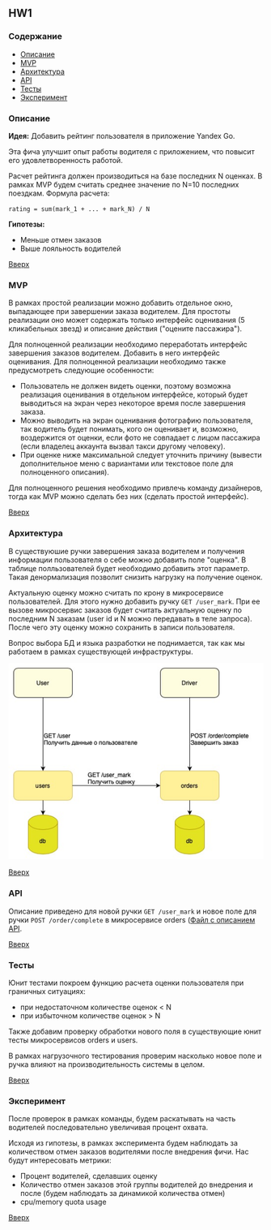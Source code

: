 ## HW1
### Содержание

- [Описание](#Описание)
- [MVP](#MVP)
- [Архитектура](#Архитектура)
- [API](#API)
- [Тесты](#Тесты)
- [Эксперимент](#Эксперимент)


### Описание

**Идея:** Добавить рейтинг пользователя в приложение Yandex Go. 

Эта фича улучшит опыт работы водителя с приложением, что повысит его удовлетворенность работой.

Расчет рейтинга должен производиться на базе последних N оценках. В рамках MVP будем считать среднее значение по N=10 последних поездкам. Формула расчета:

```
rating = sum(mark_1 + ... + mark_N) / N
```


**Гипотезы:**
- Меньше отмен заказов
- Выше лояльность водителей

[Вверх](#Содержание)


### MVP

В рамках простой реализации можно добавить отдельное окно, выпадающее при завершении заказа водителем. Для простоты реализации оно может содержать только интерфейс оценивания (5 кликабельных звезд) и описание действия ("оцените пассажира").

Для полноценной реализации необходимо переработать интерфейс завершения заказов водителем. Добавить в него интерфейс оценивания. Для полноценной реализации необходимо также предусмотреть следующие особенности:
- Пользователь не должен видеть оценки, поэтому возможна реализация оценивания в отдельном интерфейсе, который будет выводиться на экран через некоторое время после завершения заказа.
- Можно выводить на экран оценивания фотографию пользователя, так водитель будет понимать, кого он оценивает и, возможно, воздержится от оценки, если фото не совпадает с лицом пассажира (если владелец аккаунта вызвал такси другому человеку).
- При оценке ниже максимальной следует уточнить причину (вывести дополнительное меню с вариантами или текстовое поле для полноценного описания).  

Для полноценного решения необходимо привлечь команду дизайнеров, тогда как MVP можно сделать без них (сделать простой интерфейс).

[Вверх](#Содержание)

### Архитектура

В существуюшие ручки завершения заказа водителем и получения информации пользователя о себе можно добавить поле "оценка". 
В таблице полльзователей будет необходимо добавить этот параметр. Такая денормализация позволит снизить нагрузку на получение оценок. 

Актуальную оценку можно считать по крону в микросервисе пользователей. Для этого нужно добавить ручку `GET /user_mark`. При ее вызове микросервис заказов будет считать актуальную оценку по последним N заказам (user id и N можно передавать в теле запроса).
После чего эту оценку можно сохранить в записи пользователя.

Вопрос выбора БД и языка разработки не поднимается, так как мы работаем в рамках существующей инфраструктуры.

<img src="architecture_diagram.jpg" />

[Вверх](#Содержание)

### API

Описание приведено для новой ручки `GET /user_mark` и новое поле для ручки `POST /order/complete` в микросервисе orders ([Файл с описанием API](swagger.yaml).

[Вверх](#Содержание)

### Тесты

Юнит тестами покроем функцию расчета оценки пользователя при граничных ситуациях:
- при недостаточном количестве оценок < N 
- при избыточном количестве оценок > N

Также добавим проверку обработки нового поля в существующие юнит тесты микросервисов orders и users. 

В рамках нагрузочного тестирования проверим насколько новое поле и ручка влияют на производительность системы в целом.

[Вверх](#Содержание)

### Эксперимент

После проверок в рамках команды, будем раскатывать на часть водителей последовательно увеличивая процент охвата.

Исходя из гипотезы, в рамках эксперимента будем наблюдать за количеством отмен заказов водителями после внедрения фичи.
Нас будут интересовать метрики:
- Процент водителей, сделавших оценку
- Количество отмен заказов этой группы водителей до внедрения и после (будем наблюдать за динамикой количества отмен)
- cpu/memory quota usage 

[Вверх](#Содержание)
